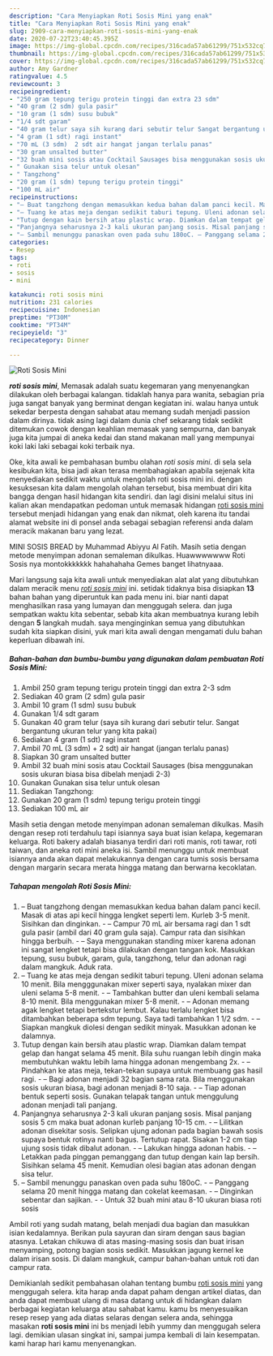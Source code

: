 ```yaml
---
description: "Cara Menyiapkan Roti Sosis Mini yang enak"
title: "Cara Menyiapkan Roti Sosis Mini yang enak"
slug: 2909-cara-menyiapkan-roti-sosis-mini-yang-enak
date: 2020-07-22T23:40:45.395Z
image: https://img-global.cpcdn.com/recipes/316cada57ab61299/751x532cq70/roti-sosis-mini-foto-resep-utama.jpg
thumbnail: https://img-global.cpcdn.com/recipes/316cada57ab61299/751x532cq70/roti-sosis-mini-foto-resep-utama.jpg
cover: https://img-global.cpcdn.com/recipes/316cada57ab61299/751x532cq70/roti-sosis-mini-foto-resep-utama.jpg
author: Amy Gardner
ratingvalue: 4.5
reviewcount: 3
recipeingredient:
- "250 gram tepung terigu protein tinggi dan extra 23 sdm"
- "40 gram (2 sdm) gula pasir"
- "10 gram (1 sdm) susu bubuk"
- "1/4 sdt garam"
- "40 gram telur saya sih kurang dari sebutir telur Sangat bergantung ukuran telur yang kita pakai"
- "4 gram (1 sdt) ragi instant"
- "70 mL (3 sdm)  2 sdt air hangat jangan terlalu panas"
- "30 gram unsalted butter"
- "32 buah mini sosis atau Cocktail Sausages bisa menggunakan sosis ukuran biasa bisa dibelah menjadi 23"
- " Gunakan sisa telur untuk olesan"
- " Tangzhong"
- "20 gram (1 sdm) tepung terigu protein tinggi"
- "100 mL air"
recipeinstructions:
- "– Buat tangzhong dengan memasukkan kedua bahan dalam panci kecil. Masak di atas api kecil hingga lengket seperti lem. Kurleb 3-5 menit. Sisihkan dan dinginkan. – Campur 70 mL air bersama ragi dan 1 sdt gula pasir (ambil dari 40 gram gula saja). Campur rata dan sisihkan hingga berbuih. – Saya menggunakan standing mixer karena adonan ini sangat lengket tetapi bisa dilakukan dengan tangan kok. Masukkan tepung, susu bubuk, garam, gula, tangzhong, telur dan adonan ragi dalam mangkuk. Aduk rata."
- "– Tuang ke atas meja dengan sedikit taburi tepung. Uleni adonan selama 10 menit. Bila mengggunakan mixer seperti saya, nyalakan mixer dan uleni selama 5-8 menit. – Tambahkan butter dan uleni kembali selama 8-10 menit. Bila menggunakan mixer 5-8 menit. – Adonan memang agak lengket tetapi bertekstur lembut. Kalau terlalu lengket bisa ditambahkan beberapa sdm tepung. Saya tadi tambahkan 1 1/2 sdm. – Siapkan mangkuk diolesi dengan sedikit minyak. Masukkan adonan ke dalamnya."
- "Tutup dengan kain bersih atau plastic wrap. Diamkan dalam tempat gelap dan hangat selama 45 menit. Bila suhu ruangan lebih dingin maka membutuhkan waktu lebih lama hingga adonan mengembang 2x. – Pindahkan ke atas meja, tekan-tekan supaya untuk membuang gas hasil ragi. – Bagi adonan menjadi 32 bagian sama rata. Bila menggunakan sosis ukuran biasa, bagi adonan menjadi 8-10 saja. – Tiap adonan bentuk seperti sosis. Gunakan telapak tangan untuk menggulung adonan menjadi tali panjang."
- "Panjangnya seharusnya 2-3 kali ukuran panjang sosis. Misal panjang sosis 5 cm maka buat adonan kurleb panjang 10-15 cm. – Lilitkan adonan disekitar sosis. Selipkan ujung adonan pada bagian bawah sosis supaya bentuk rotinya nanti bagus. Tertutup rapat. Sisakan 1-2 cm tiap ujung sosis tidak dibalut adonan. – Lakukan hingga adonan habis. – Letakkan pada pinggan pemanggang dan tutup dengan kain lap bersih. Sisihkan selama 45 menit. Kemudian olesi bagian atas adonan dengan sisa telur."
- "– Sambil menunggu panaskan oven pada suhu 180oC. – Panggang selama 20 menit hingga matang dan cokelat keemasan. – Dinginkan sebentar dan sajikan.  Untuk 32 buah mini atau 8-10 ukuran biasa roti sosis"
categories:
- Resep
tags:
- roti
- sosis
- mini

katakunci: roti sosis mini 
nutrition: 231 calories
recipecuisine: Indonesian
preptime: "PT30M"
cooktime: "PT34M"
recipeyield: "3"
recipecategory: Dinner

---
```



![Roti Sosis Mini](https://img-global.cpcdn.com/recipes/316cada57ab61299/751x532cq70/roti-sosis-mini-foto-resep-utama.jpg)

<b><i>roti sosis mini</i></b>, Memasak adalah suatu kegemaran yang menyenangkan dilakukan oleh berbagai kalangan. tidaklah hanya para wanita, sebagian pria juga sangat banyak yang berminat dengan kegiatan ini. walau hanya untuk sekedar berpesta dengan sahabat atau memang sudah menjadi passion dalam dirinya. tidak asing lagi dalam dunia chef sekarang tidak sedikit ditemukan cowok dengan keahlian memasak yang sempurna, dan banyak juga kita jumpai di aneka kedai dan stand makanan mall yang mempunyai koki laki laki sebagai koki terbaik nya.

Oke, kita awali ke pembahasan bumbu olahan <i>roti sosis mini</i>. di sela sela kesibukan kita, bisa jadi akan terasa membahagiakan apabila sejenak kita menyediakan sedikit waktu untuk mengolah roti sosis mini ini. dengan kesuksesan kita dalam mengolah olahan tersebut, bisa membuat diri kita bangga dengan hasil hidangan kita sendiri. dan lagi disini melalui situs ini kalian akan mendapatkan pedoman untuk memasak hidangan <u>roti sosis mini</u> tersebut menjadi hidangan yang enak dan nikmat, oleh karena itu tandai alamat website ini di ponsel anda sebagai sebagian referensi anda dalam meracik makanan baru yang lezat.

MINI SOSIS BREAD by Muhammad Abiyyu Al Fatih. Masih setia dengan metode menyimpan adonan semaleman dikulkas. Huawwwwwww Roti Sosis nya montokkkkkkk hahahahaha Gemes banget lihatnyaaa.


Mari langsung saja kita awali untuk menyediakan alat alat yang dibutuhkan dalam meracik menu <u><i>roti sosis mini</i></u> ini. setidak tidaknya bisa disiapkan <b>13</b> bahan bahan yang diperuntuk kan pada menu ini. biar nanti dapat menghasilkan rasa yang lumayan dan menggugah selera. dan juga sempatkan waktu kita sebentar, sebab kita akan membuatnya kurang lebih dengan <b>5</b> langkah mudah. saya menginginkan semua yang dibutuhkan sudah kita siapkan disini, yuk mari kita awali dengan mengamati dulu bahan keperluan dibawah ini.

<!--inarticleads1-->

##### Bahan-bahan dan bumbu-bumbu yang digunakan dalam pembuatan Roti Sosis Mini:

1. Ambil 250 gram tepung terigu protein tinggi dan extra 2-3 sdm
1. Sediakan 40 gram (2 sdm) gula pasir
1. Ambil 10 gram (1 sdm) susu bubuk
1. Gunakan 1/4 sdt garam
1. Gunakan 40 gram telur (saya sih kurang dari sebutir telur. Sangat bergantung ukuran telur yang kita pakai)
1. Sediakan 4 gram (1 sdt) ragi instant
1. Ambil 70 mL (3 sdm) + 2 sdt) air hangat (jangan terlalu panas)
1. Siapkan 30 gram unsalted butter
1. Ambil 32 buah mini sosis atau Cocktail Sausages (bisa menggunakan sosis ukuran biasa bisa dibelah menjadi 2-3)
1. Gunakan  Gunakan sisa telur untuk olesan
1. Sediakan  Tangzhong:
1. Gunakan 20 gram (1 sdm) tepung terigu protein tinggi
1. Sediakan 100 mL air


Masih setia dengan metode menyimpan adonan semaleman dikulkas. Masih dengan resep roti terdahulu tapi isiannya saya buat isian kelapa, kegemaran keluarga. Roti bakery adalah biasanya terdiri dari roti manis, roti tawar, roti taiwan, dan aneka roti mini aneka isi. Sambil menunggu untuk membuat isiannya anda akan dapat melakukannya dengan cara tumis sosis bersama dengan margarin secara merata hingga matang dan berwarna kecoklatan. 

<!--inarticleads2-->

##### Tahapan mengolah Roti Sosis Mini:

1. – Buat tangzhong dengan memasukkan kedua bahan dalam panci kecil. Masak di atas api kecil hingga lengket seperti lem. Kurleb 3-5 menit. Sisihkan dan dinginkan. - – Campur 70 mL air bersama ragi dan 1 sdt gula pasir (ambil dari 40 gram gula saja). Campur rata dan sisihkan hingga berbuih. - – Saya menggunakan standing mixer karena adonan ini sangat lengket tetapi bisa dilakukan dengan tangan kok. Masukkan tepung, susu bubuk, garam, gula, tangzhong, telur dan adonan ragi dalam mangkuk. Aduk rata.
1. – Tuang ke atas meja dengan sedikit taburi tepung. Uleni adonan selama 10 menit. Bila mengggunakan mixer seperti saya, nyalakan mixer dan uleni selama 5-8 menit. - – Tambahkan butter dan uleni kembali selama 8-10 menit. Bila menggunakan mixer 5-8 menit. - – Adonan memang agak lengket tetapi bertekstur lembut. Kalau terlalu lengket bisa ditambahkan beberapa sdm tepung. Saya tadi tambahkan 1 1/2 sdm. - – Siapkan mangkuk diolesi dengan sedikit minyak. Masukkan adonan ke dalamnya.
1. Tutup dengan kain bersih atau plastic wrap. Diamkan dalam tempat gelap dan hangat selama 45 menit. Bila suhu ruangan lebih dingin maka membutuhkan waktu lebih lama hingga adonan mengembang 2x. - – Pindahkan ke atas meja, tekan-tekan supaya untuk membuang gas hasil ragi. - – Bagi adonan menjadi 32 bagian sama rata. Bila menggunakan sosis ukuran biasa, bagi adonan menjadi 8-10 saja. - – Tiap adonan bentuk seperti sosis. Gunakan telapak tangan untuk menggulung adonan menjadi tali panjang.
1. Panjangnya seharusnya 2-3 kali ukuran panjang sosis. Misal panjang sosis 5 cm maka buat adonan kurleb panjang 10-15 cm. - – Lilitkan adonan disekitar sosis. Selipkan ujung adonan pada bagian bawah sosis supaya bentuk rotinya nanti bagus. Tertutup rapat. Sisakan 1-2 cm tiap ujung sosis tidak dibalut adonan. - – Lakukan hingga adonan habis. - – Letakkan pada pinggan pemanggang dan tutup dengan kain lap bersih. Sisihkan selama 45 menit. Kemudian olesi bagian atas adonan dengan sisa telur.
1. – Sambil menunggu panaskan oven pada suhu 180oC. - – Panggang selama 20 menit hingga matang dan cokelat keemasan. - – Dinginkan sebentar dan sajikan. -  - Untuk 32 buah mini atau 8-10 ukuran biasa roti sosis


Ambil roti yang sudah matang, belah menjadi dua bagian dan masukkan isian kedalamnya. Berikan pula sayuran dan siram dengan saus bagian atasnya. Letakan chikuwa di atas masing-masing sosis dan buat irisan menyamping, potong bagian sosis sedikit. Masukkan jagung kernel ke dalam irisan sosis. Di dalam mangkuk, campur bahan-bahan untuk roti dan campur rata. 

Demikianlah sedikit pembahasan olahan tentang bumbu <u>roti sosis mini</u> yang menggugah selera. kita harap anda dapat paham dengan artikel diatas, dan anda dapat membuat ulang di masa datang untuk di hidangkan dalam berbagai kegiatan keluarga atau sahabat kamu. kamu bs menyesuaikan resep resep yang ada diatas selaras dengan selera anda, sehingga masakan <b>roti sosis mini</b> ini bs menjadi lebih yummy dan menggugah selera lagi. demikian ulasan singkat ini, sampai jumpa kembali di lain kesempatan. kami harap hari kamu menyenangkan.
